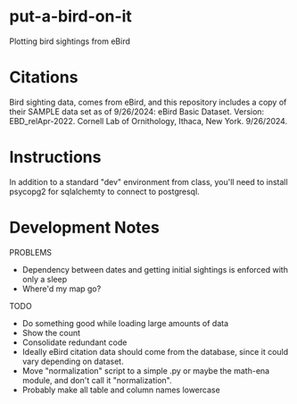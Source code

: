 # put-a-bird-on-it
Plotting bird sightings from eBird

# Citations
Bird sighting data, comes from eBird, and this repository includes a copy of their SAMPLE data set as of 9/26/2024:
eBird Basic Dataset. Version: EBD_relApr-2022. Cornell Lab of Ornithology, Ithaca, New York. 9/26/2024.

# Instructions

In addition to a standard "dev" environment from class, you'll need to install psycopg2 for sqlalchemty to connect to postgresql.

# Development Notes

PROBLEMS
* Dependency between dates and getting initial sightings is enforced with only a sleep
* Where'd my map go?

TODO
* Do something good while loading large amounts of data
* Show the count
* Consolidate redundant code
* Ideally eBird citation data should come from the database, since it could vary depending on dataset.
* Move "normalization" script to a simple .py or maybe the math-ena module, and don't call it "normalization".
* Probably make all table and column names lowercase